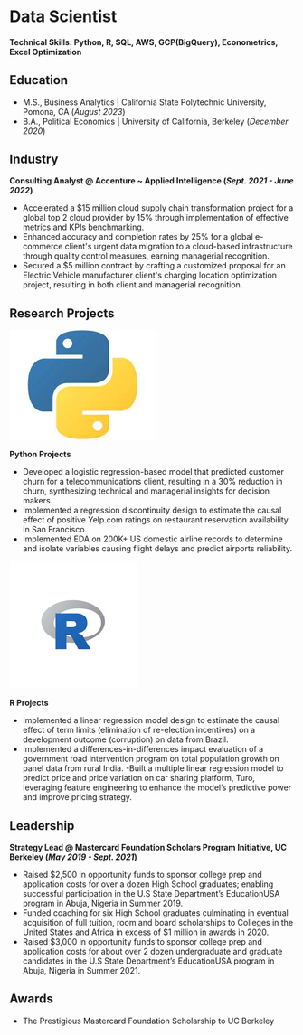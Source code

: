 # Data Scientist

#### Technical Skills: Python, R, SQL, AWS, GCP(BigQuery), Econometrics, Excel Optimization

## Education
- M.S., Business Analytics | California State Polytechnic University, Pomona, CA (_August 2023_)
- B.A., Political Economics | University of California, Berkeley (_December 2020_)

## Industry
**Consulting Analyst @ Accenture ~ Applied Intelligence  (_Sept. 2021 - June 2022_)**
                                                                         
- Accelerated a $15 million cloud supply chain transformation project for a global top 2 cloud provider by 15% through implementation of effective metrics and KPIs benchmarking.
- Enhanced accuracy and completion rates by 25% for a global e-commerce client's urgent data migration to a cloud-based infrastructure through quality control measures, earning managerial recognition.
- Secured a $5 million contract by crafting a customized proposal for an Electric Vehicle manufacturer client's charging location optimization project, resulting in both client and managerial recognition.

##  Research Projects
![](assets/python_logo.jpeg)

**Python Projects**                                                                                                                                  
- Developed a logistic regression-based model that predicted customer churn for a telecommunications client, resulting in a 30% reduction in churn, synthesizing technical and managerial insights for decision makers.
- Implemented a regression discontinuity design to estimate the causal effect of positive Yelp.com ratings on restaurant reservation availability in San Francisco.
- Implemented EDA on 200K+ US domestic airline records to determine and isolate variables causing flight delays and predict airports reliability. 

![](assets/R_logo.png)

**R Projects**	     
- Implemented a linear regression model design to estimate the causal effect of term limits (elimination of re-election incentives) on a development outcome (corruption) on data from Brazil.  
- Implemented a differences-in-differences impact evaluation of a government road intervention program on total population growth on panel data from rural India.
 -Built a multiple linear regression model to predict price and price variation on car sharing platform, Turo, leveraging feature engineering to enhance the model’s predictive power and improve pricing strategy.

## Leadership 
**Strategy Lead @ Mastercard Foundation Scholars Program Initiative, UC Berkeley (_May 2019 - Sept. 2021_)**

- Raised  $2,500 in opportunity funds to sponsor college prep and application costs for over a dozen High School graduates; enabling successful participation in the U.S State Department’s EducationUSA program in Abuja, Nigeria in Summer 2019.
- Funded coaching for six High School graduates culminating in eventual acquisition of full tuition, room and board scholarships to Colleges in the United States and Africa in excess of $1 million in awards in 2020. 
- Raised $3,000 in opportunity funds to sponsor college prep and application costs for about over 2 dozen undergraduate and graduate candidates in the U.S State Department’s EducationUSA program in Abuja, Nigeria in Summer 2021. 

## Awards
- The Prestigious Mastercard Foundation Scholarship to UC Berkeley







